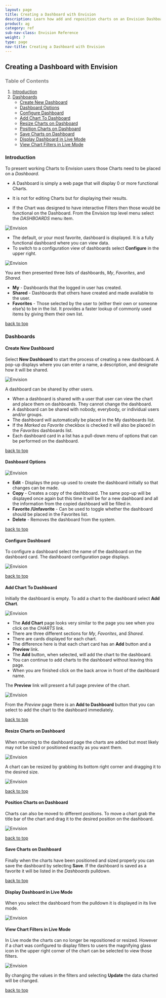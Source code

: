 ```yaml
---
layout: page
title: Creating a Dashboard with Envision
description: Learn how add and reposition charts on an Envision Dashboard and display in Live Mode. 
product: ag
category: ref
sub-nav-class: Envision Reference
weight: 7
type: page
nav-title: Creating a Dashboard with Envision
---
```


Creating a Dashboard with Envision
----------------------------------

<h3 name="top" style="color: grey;">Table of Contents</h3>

1. [Introduction](#introduction)
2. [Dashboards](#Dashboard)
	* [Create New Dashboard](#create-new-dashboard)
	* [Dashboard Options](#dashboard-options)
	* [Configure Dashboard](#configure-dashboard)
	* [Add Chart To Dashboard](#add-chart-to-dashboard)
	* [Resize Charts on Dashboard](#resize-charts-on-dashboard)
	* [Position Charts on Dashboard](#position-charts-on-dashboard)
	* [Save Charts on Dashboard](#save-charts-on-dashboard)
	* [Display Dashboard in Live Mode](#dashboard-live-mode)
	* [View Chart Filters in Live Mode](#view-chart-filters)


### <a id="introduction"></a>Introduction

To present working Charts to Envision users those Charts need to be placed on a *Dashboard*. 

* A Dashboard is simply a web page that will display 0 or more functional Charts. 

* It is not for editing Charts but for displaying their results. 
* If the Chart was designed to have interactive Filters then those would be functional on the Dashboard.
From the Envision top level menu select the *DASHBOARDS* menu item.

![Envision](images/env_creating_dashboard1.jpg "DASHBOARDS MENU")

* The default, or your most favorite, dashboard is displayed. It is a fully functional dashboard where you can view data. 
* To switch to a configuration view of dashboards select **Configure** in the upper right.

![Envision](images/env_creating_dashboard2.jpg "DASHBOARD Configuration View")

You are then presented three lists of dashboards, *My*, *Favorites*, and *Shared*. 

* **My** - Dashboards that the logged in user has created. 
* **Shared** - Dashboards that others have created and made available to the user. 
* **Favorites** - Those selected by the user to (either their own or someone else’s) to be in the list. It provides a faster lookup of commonly used items by giving them their own list.

<a href="#top">back to top</a>

### <a id="dashboards"></a>Dashboards

#### <a id="create-new-dashboard"></a>Create New Dashboard

Select **New Dashboard** to start the process of creating a new dashboard. A pop-up displays where you can enter a name, a description, and designate how it will be shared.

![Envision](images/env_creating_dashboard3.jpg "New DASHBOARD")

A dashboard can be shared by other users. 

* When a dashboard is shared with a user that user can view the chart and place them on dashboards. They cannot change the dashboard. 
* A dashboard can be shared with nobody, everybody, or individual users and/or groups. 
* The dashboard will automatically be placed in the My dashboards list. 
* If the *Marked as Favorite* checkbox is checked it will also be placed in the *Favorites* dashboards list.
* Each dashboard card in a list has a pull-down menu of options that can be performed on the dashboard. 

<a href="#top">back to top</a>

#### <a id="dashboard-options"></a>Dashboard Options

![Envision](images/env_creating_dashboard4.jpg "DASHBOARD Options")

* **Edit** - Displays the pop-up used to create the dashboard initially so that changes can be made. 
* **Copy** - Creates a copy of the dashbboard. The same pop-up will be displayed once again but this time it will be for a new dashboard and all the information from the copied dashboard will be filled in. 
* **Favorite /Unfavorite**  - Can be used to toggle whether the dashboard should be placed in the Favorites list. 
* **Delete** - Removes the dashboard from the system. 

<a href="#top">back to top</a>

#### <a id="configure-dashboard"></a>Configure Dashboard

To configure a dashboard select the name of the dashboard on the dashboard card. The dashboard configuration page displays. 

![Envision](images/env_creating_dashboard5.jpg "DASHBOARD Configuration Page (Empty)")

<a href="#top">back to top</a>

#### <a id="add-chart-to-dashboard"></a>Add Chart To Dashboard

Initially the dashboard is empty. To add a chart to the dashboard select **Add Chart**.

![Envision](images/env_creating_dashboard6.jpg "Add Chart")

* The **Add Chart** page looks very similar to the page you see when you click on the *CHARTS* link. 
* There are three different sections for *My*, *Favorites*, and *Shared*. 
* There are cards displayed for each chart. 
* The difference here is that each chart card has an **Add** button and a **Preview** link. 
* The **Add** button, when selected, will add the chart to the dashboard. 
* You can continue to add charts to the dashboard without leaving this page. 
* When you are finished click on the back arrow in front of the dashboard name.

The **Preview** link will present a full page preview of the chart. 

![Envision](images/env_creating_dashboard7.jpg "Chart Preview")

From the *Preview* page there is an **Add to Dashboard** button that you can select to add the chart to the dashboard immediately.

<a href="#top">back to top</a>

#### <a id="resize-charts-on-dashboard"></a>Resize Charts on Dashboard

When returning to the dashboard page the charts are added but most likely may not be sized or positioned exactly as you want them.

![Envision](images/env_creating_dashboard8.jpg "Add to Dashboard")

A chart can be resized by grabbing its bottom right corner and dragging it to the desired size.

![Envision](images/env_creating_dashboard9.jpg "Resize Chart")

<a href="#top">back to top</a>

#### <a id="position-charts-on-dashboard"></a>Position Charts on Dashboard

Charts can also be moved to different positions. To move a chart grab the title bar of the chart and drag it to the desired position on the dashboard.

![Envision](images/env_creating_dashboard10.jpg "Move Chart")

<a href="#top">back to top</a>

#### <a id="save-charts-on-dashboard"></a>Save Charts on Dashboard

Finally when the charts have been positioned and sized properly you can save the dashboard by selecting **Save**. If the dashboard is saved as a favorite it will be listed in the *Dashboards* pulldown. 

<a href="#top">back to top</a>

#### <a id="dashboard-live-mode"></a>Display Dashboard in Live Mode

When you select the dashboard from the pulldown it is displayed in its live mode. 

![Envision](images/env_creating_dashboard11.jpg "Chart in Live Mode")

#### <a id="view-chart-filters"></a>View Chart Filters in Live Mode

In Live mode the charts can no longer be repositioned or resized. However if a chart was configured to display filters to users the magnifying glass icon in the upper right corner of the chart can be selected to view those filters.

![Envision](images/env_creating_dashboard12.jpg "View Chart Filters")

By changing the values in the filters and selecting **Update** the data charted will be changed.

<a href="#top">back to top</a>